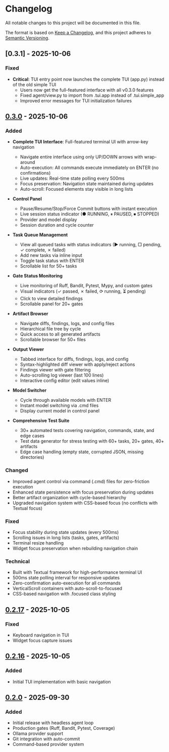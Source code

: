 # Changelog

All notable changes to this project will be documented in this file.

The format is based on [Keep a Changelog](https://keepachangelog.com/en/1.0.0/),
and this project adheres to [Semantic Versioning](https://semver.org/spec/v2.0.0.html).

## [0.3.1] - 2025-10-06

### Fixed
- **Critical**: TUI entry point now launches the complete TUI (app.py) instead of the old simple TUI
  - Users now get the full-featured interface with all v0.3.0 features
  - Fixed agent/view.py to import from .tui.app instead of .tui.simple_app
  - Improved error messages for TUI initialization failures

## [0.3.0] - 2025-10-06

### Added
- **Complete TUI Interface**: Full-featured terminal UI with arrow-key navigation
  - Navigate entire interface using only UP/DOWN arrows with wrap-around
  - Auto-execution: All commands execute immediately on ENTER (no confirmations)
  - Live updates: Real-time state polling every 500ms
  - Focus preservation: Navigation state maintained during updates
  - Auto-scroll: Focused elements stay visible in long lists

- **Control Panel**
  - Pause/Resume/Stop/Force Commit buttons with instant execution
  - Live session status indicator (● RUNNING, ⏸ PAUSED, ⏹ STOPPED)
  - Provider and model display
  - Session duration and cycle counter

- **Task Queue Management**
  - View all queued tasks with status indicators (▶ running, □ pending, ✓ complete, ✗ failed)
  - Add new tasks via inline input
  - Toggle task status with ENTER
  - Scrollable list for 50+ tasks

- **Gate Status Monitoring**
  - Live monitoring of Ruff, Bandit, Pytest, Mypy, and custom gates
  - Visual indicators (✓ passed, ✗ failed, ⟳ running, ⏳ pending)
  - Click to view detailed findings
  - Scrollable panel for 20+ gates

- **Artifact Browser**
  - Navigate diffs, findings, logs, and config files
  - Hierarchical file tree by cycle
  - Quick access to all generated artifacts
  - Scrollable browser for 50+ files

- **Output Viewer**
  - Tabbed interface for diffs, findings, logs, and config
  - Syntax-highlighted diff viewer with apply/reject actions
  - Findings viewer with gate filtering
  - Auto-scrolling log viewer (last 100 lines)
  - Interactive config editor (edit values inline)

- **Model Switcher**
  - Cycle through available models with ENTER
  - Instant model switching via .cmd files
  - Display current model in control panel

- **Comprehensive Test Suite**
  - 30+ automated tests covering navigation, commands, state, and edge cases
  - Test data generator for stress testing with 60+ tasks, 20+ gates, 40+ artifacts
  - Edge case handling (empty state, corrupted JSON, missing directories)

### Changed
- Improved agent control via command (.cmd) files for zero-friction execution
- Enhanced state persistence with focus preservation during updates
- Better artifact organization with cycle-based hierarchy
- Upgraded navigation system with CSS-based focus (no conflicts with Textual focus)

### Fixed
- Focus stability during state updates (every 500ms)
- Scrolling issues in long lists (tasks, gates, artifacts)
- Terminal resize handling
- Widget focus preservation when rebuilding navigation chain

### Technical
- Built with Textual framework for high-performance terminal UI
- 500ms state polling interval for responsive updates
- Zero-confirmation auto-execution for all commands
- VerticalScroll containers with auto-scroll-to-focused
- CSS-based navigation with .focused class styling

## [0.2.17] - 2025-10-05

### Fixed
- Keyboard navigation in TUI
- Widget focus capture issues

## [0.2.16] - 2025-10-05

### Added
- Initial TUI implementation with basic navigation

## [0.2.0] - 2025-09-30

### Added
- Initial release with headless agent loop
- Production gates (Ruff, Bandit, Pytest, Coverage)
- Ollama provider support
- Git integration with auto-commit
- Command-based provider system

[0.3.0]: https://github.com/Millsondylan/Offline_ai_agents/compare/v0.2.17...v0.3.0
[0.2.17]: https://github.com/Millsondylan/Offline_ai_agents/compare/v0.2.16...v0.2.17
[0.2.16]: https://github.com/Millsondylan/Offline_ai_agents/compare/v0.2.0...v0.2.16
[0.2.0]: https://github.com/Millsondylan/Offline_ai_agents/releases/tag/v0.2.0
